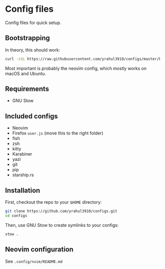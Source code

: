 # Config files

Config files for quick setup.

## Bootstrapping

In theory, this should work:

```sh
curl -sSL https://raw.githubusercontent.com/yrahul3910/configs/master/bootstrap.sh | sh
```

Most important is probably the neovim config, which mostly works on macOS and Ubuntu.

## Requirements

* GNU Stow

## Included configs

* Neovim
* Firefox `user.js` (move this to the right folder)
* fish
* zsh
* kitty
* Karabiner
* yazi
* git
* pip
* starship.rs

## Installation

First, checkout the repo to your `$HOME` directory:

```sh
git clone https://github.com/yrahul3910/configs.git
cd configs
```

Then, use GNU Stow to create symlinks to your configs:

```sh
stow .
```

## Neovim configuration

See `.config/nvim/README.md`
